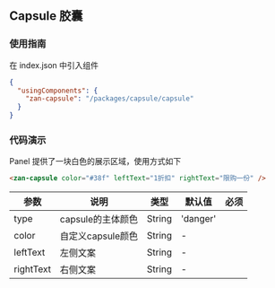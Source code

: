 ## Capsule 胶囊

### 使用指南
在 index.json 中引入组件
```json
{
  "usingComponents": {
    "zan-capsule": "/packages/capsule/capsule"
  }
}
```

### 代码演示
Panel 提供了一块白色的展示区域，使用方式如下
```html
<zan-capsule color="#38f" leftText="1折扣" rightText="限购一份" />
```
| 参数       | 说明      | 类型       | 默认值       | 必须      |
|-----------|-----------|-----------|-------------|-------------|
| type | capsule的主体颜色 | String | 'danger' | |
| color | 自定义capsule颜色 | String | - | |
| leftText | 左侧文案 | String | - | |
| rightText | 右侧文案 | String | - | |
